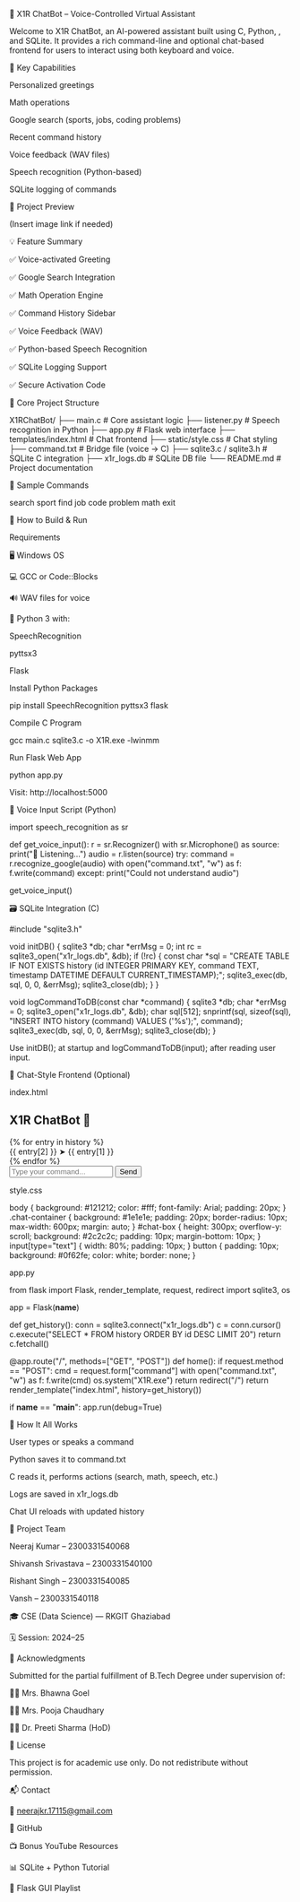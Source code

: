 🤖 X1R ChatBot – Voice-Controlled Virtual Assistant


Welcome to X1R ChatBot, an AI-powered assistant built using C, Python, , and SQLite. It provides a rich command-line and optional chat-based frontend for users to interact using both keyboard and voice.



🎯 Key Capabilities




Personalized greetings




Math operations




Google search (sports, jobs, coding problems)




Recent command history




Voice feedback (WAV files)




Speech recognition (Python-based)




SQLite logging of commands





📸 Project Preview


(Insert image link if needed)



💡 Feature Summary




✅ Voice-activated Greeting




✅ Google Search Integration




✅ Math Operation Engine




✅ Command History Sidebar




✅ Voice Feedback (WAV)




✅ Python-based Speech Recognition




✅ SQLite Logging Support




✅ Secure Activation Code





📁 Core Project Structure


X1RChatBot/
├── main.c                  # Core assistant logic
├── listener.py             # Speech recognition in Python
├── app.py                  # Flask web interface
├── templates/index.html    # Chat frontend
├── static/style.css        # Chat styling
├── command.txt             # Bridge file (voice → C)
├── sqlite3.c / sqlite3.h   # SQLite C integration
├── x1r_logs.db             # SQLite DB file
└── README.md               # Project documentation




🧪 Sample Commands


search sport
find job
code problem
math
exit




🔧 How to Build & Run


Requirements




🖥️ Windows OS




💻 GCC or Code::Blocks




🔊 WAV files for voice




🐍 Python 3 with:




SpeechRecognition




pyttsx3




Flask






Install Python Packages


pip install SpeechRecognition pyttsx3 flask



Compile C Program


gcc main.c sqlite3.c -o X1R.exe -lwinmm



Run Flask Web App


python app.py



Visit: http://localhost:5000



🔄 Voice Input Script (Python)


import speech_recognition as sr

def get_voice_input():
    r = sr.Recognizer()
    with sr.Microphone() as source:
        print("🎤 Listening...")
        audio = r.listen(source)
    try:
        command = r.recognize_google(audio)
        with open("command.txt", "w") as f:
            f.write(command)
    except:
        print("Could not understand audio")

get_voice_input()




🗃️ SQLite Integration (C)


#include "sqlite3.h"

void initDB() {
    sqlite3 *db;
    char *errMsg = 0;
    int rc = sqlite3_open("x1r_logs.db", &db);
    if (!rc) {
        const char *sql = "CREATE TABLE IF NOT EXISTS history (id INTEGER PRIMARY KEY, command TEXT, timestamp DATETIME DEFAULT CURRENT_TIMESTAMP);";
        sqlite3_exec(db, sql, 0, 0, &errMsg);
        sqlite3_close(db);
    }
}

void logCommandToDB(const char *command) {
    sqlite3 *db;
    char *errMsg = 0;
    sqlite3_open("x1r_logs.db", &db);
    char sql[512];
    snprintf(sql, sizeof(sql), "INSERT INTO history (command) VALUES ('%s');", command);
    sqlite3_exec(db, sql, 0, 0, &errMsg);
    sqlite3_close(db);
}



Use initDB(); at startup and logCommandToDB(input); after reading user input.



💬 Chat-Style Frontend (Optional)


index.html


<title>X1R ChatBot</title>
<div class="chat-container">
  <h2>X1R ChatBot 💬</h2>
  <div id="chat-box">
    {% for entry in history %}
      <div class="chat-entry">{{ entry[2] }} ➤ {{ entry[1] }}</div>
    {% endfor %}
  </div>
  <form action="/" method="POST">
    <input type="text" name="command" placeholder="Type your command...">
    <button type="submit">Send</button>
  </form>
</div>



style.css


body { background: #121212; color: #fff; font-family: Arial; padding: 20px; }
.chat-container { background: #1e1e1e; padding: 20px; border-radius: 10px; max-width: 600px; margin: auto; }
#chat-box { height: 300px; overflow-y: scroll; background: #2c2c2c; padding: 10px; margin-bottom: 10px; }
input[type="text"] { width: 80%; padding: 10px; }
button { padding: 10px; background: #0f62fe; color: white; border: none; }



app.py


from flask import Flask, render_template, request, redirect
import sqlite3, os

app = Flask(__name__)

def get_history():
    conn = sqlite3.connect("x1r_logs.db")
    c = conn.cursor()
    c.execute("SELECT * FROM history ORDER BY id DESC LIMIT 20")
    return c.fetchall()

@app.route("/", methods=["GET", "POST"])
def home():
    if request.method == "POST":
        cmd = request.form["command"]
        with open("command.txt", "w") as f:
            f.write(cmd)
        os.system("X1R.exe")
        return redirect("/")
    return render_template("index.html", history=get_history())

if __name__ == "__main__":
    app.run(debug=True)




🧠 How It All Works




User types or speaks a command




Python saves it to command.txt




C reads it, performs actions (search, math, speech, etc.)




Logs are saved in x1r_logs.db




Chat UI reloads with updated history





👥 Project Team




Neeraj Kumar – 2300331540068




Shivansh Srivastava – 2300331540100




Rishant Singh – 2300331540085




Vansh – 2300331540118




🎓 CSE (Data Science) — RKGIT Ghaziabad

🗓️ Session: 2024–25



🏅 Acknowledgments


Submitted for the partial fulfillment of B.Tech Degree under supervision of:




👩‍🏫 Mrs. Bhawna Goel




👩‍🏫 Mrs. Pooja Chaudhary




👨‍🏫 Dr. Preeti Sharma (HoD)





📜 License


This project is for academic use only. Do not redistribute without permission.



📬 Contact


📧 neerajkr.17115@gmail.com

🔗 GitHub



📺 Bonus YouTube Resources




📊 SQLite + Python Tutorial




🎨 Flask GUI Playlist


